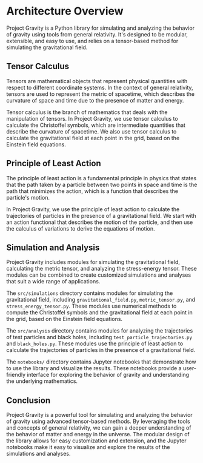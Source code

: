 # Architecture Overview

Project Gravity is a Python library for simulating and analyzing the behavior of gravity using tools from general relativity. It's designed to be modular, extensible, and easy to use, and relies on a tensor-based method for simulating the gravitational field.

## Tensor Calculus

Tensors are mathematical objects that represent physical quantities with respect to different coordinate systems. In the context of general relativity, tensors are used to represent the metric of spacetime, which describes the curvature of space and time due to the presence of matter and energy.

Tensor calculus is the branch of mathematics that deals with the manipulation of tensors. In Project Gravity, we use tensor calculus to calculate the Christoffel symbols, which are intermediate quantities that describe the curvature of spacetime. We also use tensor calculus to calculate the gravitational field at each point in the grid, based on the Einstein field equations.

## Principle of Least Action

The principle of least action is a fundamental principle in physics that states that the path taken by a particle between two points in space and time is the path that minimizes the action, which is a function that describes the particle's motion.

In Project Gravity, we use the principle of least action to calculate the trajectories of particles in the presence of a gravitational field. We start with an action functional that describes the motion of the particle, and then use the calculus of variations to derive the equations of motion.

## Simulation and Analysis

Project Gravity includes modules for simulating the gravitational field, calculating the metric tensor, and analyzing the stress-energy tensor. These modules can be combined to create customized simulations and analyses that suit a wide range of applications.

The `src/simulations` directory contains modules for simulating the gravitational field, including `gravitational_field.py`, `metric_tensor.py`, and `stress_energy_tensor.py`. These modules use numerical methods to compute the Christoffel symbols and the gravitational field at each point in the grid, based on the Einstein field equations.

The `src/analysis` directory contains modules for analyzing the trajectories of test particles and black holes, including `test_particle_trajectories.py` and `black_holes.py`. These modules use the principle of least action to calculate the trajectories of particles in the presence of a gravitational field.

The `notebooks/` directory contains Jupyter notebooks that demonstrate how to use the library and visualize the results. These notebooks provide a user-friendly interface for exploring the behavior of gravity and understanding the underlying mathematics.

## Conclusion

Project Gravity is a powerful tool for simulating and analyzing the behavior of gravity using advanced tensor-based methods. By leveraging the tools and concepts of general relativity, we can gain a deeper understanding of the behavior of matter and energy in the universe. The modular design of the library allows for easy customization and extension, and the Jupyter notebooks make it easy to visualize and explore the results of the simulations and analyses.
